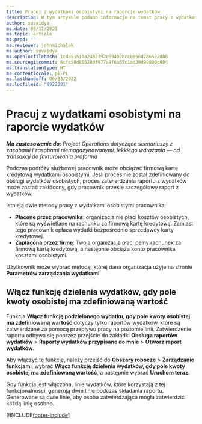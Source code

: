 ```yaml
---
title: Pracuj z wydatkami osobistymi na raporcie wydatków
description: W tym artykule podano informacje na temat pracy z wydatkami osobistymi ponoszonymi przez pracowników podczas podróży służbowej.
author: suvaidya
ms.date: 05/11/2021
ms.topic: article
ms.prod: ''
ms.reviewer: johnmichalak
ms.author: suvaidya
ms.openlocfilehash: 1cda5151a32482f92c69402bcc0056d7b6572db8
ms.sourcegitcommit: 6cfc50d89528df977a8f6a55c1ad39d99800d9b4
ms.translationtype: HT
ms.contentlocale: pl-PL
ms.lasthandoff: 06/03/2022
ms.locfileid: "8922281"
---
```

# <a name="work-with-personal-expenses-on-an-expense-report"></a>Pracuj z wydatkami osobistymi na raporcie wydatków

_**Ma zastosowanie do:** Project Operations dotyczące scenariuszy z zasobami i zasobami niemagazynowanymi, lekkiego wdrażania — od transakcji do fakturowania proforma_

Podczas podróży służbowej pracownik może obciążać firmową kartę kredytową wydatkami osobistymi. Jeśli proces nie został zdefiniowany do obsługi wydatków osobistych, proces zatwierdzania raportu z wydatków może zostać zakłócony, gdy pracownik prześle szczegółowy raport z wydatków.

Istnieją dwie metody pracy z wydatkami osobistymi pracownika:

  - **Płacone przez pracownika**: organizacja nie płaci kosztów osobistych, które są wyświetlane na rachunku za firmową kartę kredytową. Zamiast tego pracownik opłaca wydatki bezpośrednio sprzedawcy karty kredytowej. 
  - **Zapłacona przez firmę**: Twoja organizacja płaci pełny rachunek za firmową kartę kredytową, a następnie obciąża konto pracownika kosztami osobistymi.

Użytkownik może wybrać metodę, której dana organizacja użyje na stronie **Parametrów zarządzania wydatkami**.


## <a name="enable-split-expense-function-when-personal-amount-field-has-value-defined"></a>Włącz funkcję dzielenia wydatków, gdy pole kwoty osobistej ma zdefiniowaną wartość

Funkcja **Włącz funkcję podzielonego wydatku, gdy pole kwoty osobistej ma zdefiniowaną wartość** dotyczy tylko raportów wydatków, które są zatwierdzane za pomocą przepływu pracy na poziomie linii. Zatwierdzenie raportu odbywa się poprzez przejście do zakładki **Obsługa raportów wydatków** > **Raporty wydatków przypisane do mnie** > **Otwórz raport wydatków**. 

Aby włączyć tę funkcję, należy przejść do **Obszary robocze** > **Zarządzanie funkcjami**, wybrać **Włącz funkcję dzielenia wydatków, gdy pole kwoty osobistej ma zdefiniowaną wartość**, a następnie wybrać **Uruchom teraz**. 

Gdy funkcja jest włączona, linie wydatków, które korzystają z tej funkcjonalności, generują dwie linie podczas składania raportu. Generowane są dwie linie, aby osoba zatwierdzająca mogła zatwierdzić każdą linię osobno.


[!INCLUDE[footer-include](../includes/footer-banner.md)]
